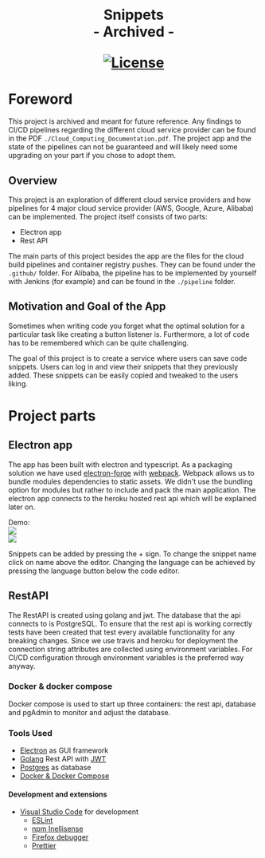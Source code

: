
<h1 align="center">
  <!--<a name="logo" href=""><img src="" alt="Logo" width="200"></a>-->
  <br>
  Snippets
  <br>
  - Archived -

  [![License](https://img.shields.io/badge/license-MIT-blue.svg)](https://opensource.org/licenses/MIT)
</h1>

# Foreword

This project is archived and meant for future reference. Any findings to CI/CD pipelines regarding the different cloud service provider can be found in the PDF `./Cloud_Computing_Documentation.pdf`. The project app and the state of the pipelines can not be guaranteed and will likely need some upgrading on your part if you chose to adopt them.

## Overview

This project is an exploration of different cloud service providers and how pipelines for 4 major cloud service provider (AWS, Google, Azure, Alibaba) can be implemented.
The project itself consists of two parts:

- Electron app
- Rest API

The main parts of this project besides the app are the files for the cloud build pipelines and container registry pushes. They can be found under the `.github/` folder. For Alibaba, the pipeline has to be implemented by yourself with Jenkins (for example) and can be found in the `./pipeline` folder.

## Motivation and Goal of the App

Sometimes when writing code you forget what the optimal solution for a particular task like creating a button listener is. Furthermore, a lot of code has to be remembered which can be quite challenging.

The goal of this project is to create a service where users can save code snippets. Users can log in and view their snippets that they previously added. These snippets can be easily copied and tweaked to the users liking.

# Project parts

## Electron app

The app has been built with electron and typescript. As a packaging solution we have used [electron-forge](https://www.electronforge.io/) with [webpack](https://webpack.js.org/). Webpack allows us to bundle modules dependencies to static assets. 
We didn't use the bundling option for modules but rather to include and pack the main application. The electron app connects to the heroku hosted rest api which will be explained later on.

Demo:  
![](https://i.imgur.com/vg38CJI.png)  
![](https://i.imgur.com/0ZHMFGS.png)  

Snippets can be added by pressing the + sign. To change the snippet name click on name above the editor. Changing the language can be achieved by pressing the language button below the code editor.

## RestAPI

The RestAPI is created using golang and jwt. The database that the api connects to is PostgreSQL. To ensure that the rest api is working correctly tests have been created that test every available functionality for any breaking changes. Since we use travis and heroku for deployment the connection string attributes are collected using environment variables. For CI/CD configuration through environment variables is the preferred way anyway.

### Docker & docker compose

Docker compose is used to start up three containers:  the rest api, database and pgAdmin to monitor and adjust the database.

### Tools Used

- [Electron](https://www.electronjs.org/) as GUI framework  
- [Golang](https://golang.org/) Rest API with [JWT](https://jwt.io/)  
- [Postgres](https://www.postgresql.org/) as database  
- [Docker & Docker Compose](https://www.docker.com/)

#### Development and extensions

- [Visual Studio Code](https://code.visualstudio.com/) for development  
  - [ESLint](https://marketplace.visualstudio.com/items?itemName=dbaeumer.vscode-eslint)  
  - [npm Inellisense](https://marketplace.visualstudio.com/items?itemName=christian-kohler.npm-intellisense)  
  - [Firefox debugger](https://marketplace.visualstudio.com/items?itemName=firefox-devtools.vscode-firefox-debug)  
  - [Prettier](https://marketplace.visualstudio.com/items?itemName=esbenp.prettier-vscode)  
